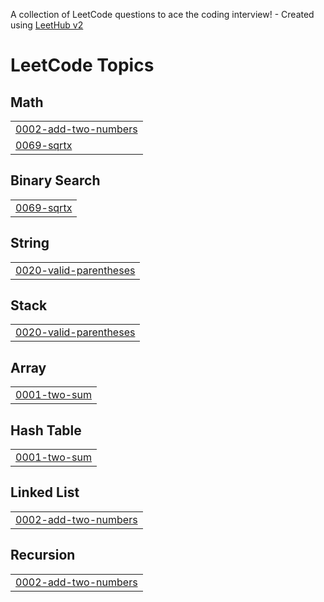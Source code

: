 A collection of LeetCode questions to ace the coding interview! - Created using [LeetHub v2](https://github.com/arunbhardwaj/LeetHub-2.0)
<!---LeetCode Topics Start-->
# LeetCode Topics
## Math
|  |
| ------- |
| [0002-add-two-numbers](https://github.com/manasaavarmaa/Leetcode/tree/master/0002-add-two-numbers) |
| [0069-sqrtx](https://github.com/manasaavarmaa/Leetcode/tree/master/0069-sqrtx) |
## Binary Search
|  |
| ------- |
| [0069-sqrtx](https://github.com/manasaavarmaa/Leetcode/tree/master/0069-sqrtx) |
## String
|  |
| ------- |
| [0020-valid-parentheses](https://github.com/manasaavarmaa/Leetcode/tree/master/0020-valid-parentheses) |
## Stack
|  |
| ------- |
| [0020-valid-parentheses](https://github.com/manasaavarmaa/Leetcode/tree/master/0020-valid-parentheses) |
## Array
|  |
| ------- |
| [0001-two-sum](https://github.com/manasaavarmaa/Leetcode/tree/master/0001-two-sum) |
## Hash Table
|  |
| ------- |
| [0001-two-sum](https://github.com/manasaavarmaa/Leetcode/tree/master/0001-two-sum) |
## Linked List
|  |
| ------- |
| [0002-add-two-numbers](https://github.com/manasaavarmaa/Leetcode/tree/master/0002-add-two-numbers) |
## Recursion
|  |
| ------- |
| [0002-add-two-numbers](https://github.com/manasaavarmaa/Leetcode/tree/master/0002-add-two-numbers) |
<!---LeetCode Topics End-->